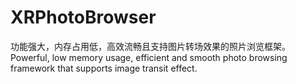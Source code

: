 # XRPhotoBrowser
功能强大，内存占用低，高效流畅且支持图片转场效果的照片浏览框架。Powerful, low memory usage, efficient and smooth photo browsing framework that supports image transit effect.
